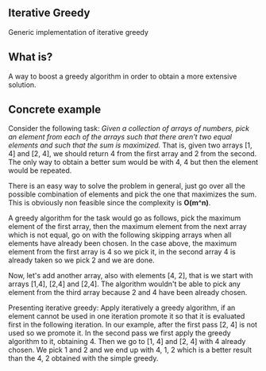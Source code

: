 ## Iterative Greedy

Generic implementation of iterative greedy

## What is?

A way to boost a greedy algorithm in order to obtain a more extensive solution.


## Concrete example

Consider the following task: *Given a collection of arrays of numbers, pick an element from each of the arrays such that there aren't two equal elements and such that the sum is maximized.* That is, given two arrays [1, 4] and [2, 4], we should return 4 from the first array and 2 from the second. The only way to obtain a better sum would be with 4, 4 but then the element would be repeated.

There is an easy way to solve the problem in general, just go over all the possible combination of elements and pick the one that maximizes the sum. This is obviously non feasible since the complexity is **O(m^n)**.


A greedy algorithm for the task would go as follows, pick the maximum element of the first array, then the maximum element from the next array which is not equal, go on with the following skipping arrays when all elements have already been chosen. In the case above, the maximum element from the first array is 4 so we pick it, in the second array 4 is already taken so we pick 2 and we are done.

Now, let's add another array, also with elements [4, 2], that is we start with arrays [1,4], [2,4] and [2,4]. The algorithm wouldn't be able to pick any element from the third array because 2 and 4 have been already chosen.

Presenting iterative greedy: Apply iteratively a greedy algorithm, if an element cannot be used in one iteration promote it so that it is evaluated first in the following iteration. In our example, after the first pass [2, 4] is not used so we promote it. In the second pass we first apply the greedy algorithm to it, obtaining 4. Then we go to [1, 4] and [2, 4] with 4 already chosen. We pick 1 and 2 and we end up with 4, 1, 2 which is a better result than the 4, 2 obtained with the simple greedy.

